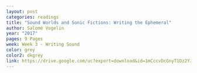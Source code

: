 ```yaml
---
layout: post
categories: readings
title: "Sound Worlds and Sonic Fictions: Writing the Ephemeral"
author: Salomé Vogelin
year: "2017"
pages: 9 Pages
week: Week 3 - Writing Sound
color: grey
color2: dkgrey
link: https://drive.google.com/uc?export=download&id=1mCccvDcGnyT1Dz2YJnnzxgpdUBXxavdi
---
```

